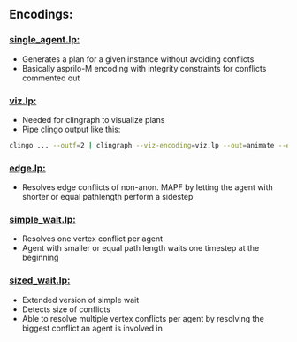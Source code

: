 ## Encodings:
### [single_agent.lp:](../encoding/single_agent.lp)
- Generates a plan for a given instance without avoiding conflicts
- Basically asprilo-M encoding with integrity constraints for conflicts commented out
### [viz.lp:](../encoding/viz.lp)
- Needed for clingraph to visualize plans
- Pipe clingo output like this:
```sh
clingo ... --outf=2 | clingraph --viz-encoding=viz.lp --out=animate --engine=neato --dir='clingraph' --select-model=0 --type=digraph --view --sort=asc-int
```
### [edge.lp:](../encoding/edge.lp)
- Resolves edge conflicts of non-anon. MAPF by letting the agent with shorter or equal pathlength perform a sidestep
### [simple_wait.lp:](../encoding/simple_wait.lp)
- Resolves one vertex conflict per agent
- Agent with smaller or equal path length waits one timestep at the beginning
### [sized_wait.lp:](../encoding/sized_wait.lp)
- Extended version of simple wait
- Detects size of conflicts
- Able to resolve multiple vertex conflicts per agent by resolving the biggest conflict an agent is involved in
